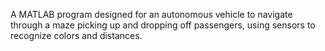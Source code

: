A MATLAB program designed for an autonomous vehicle to navigate through a maze picking up and dropping off passengers, using sensors to recognize colors and distances. 
